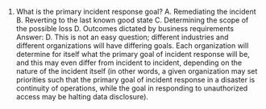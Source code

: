 1.	What is the primary incident response goal?
A.	Remediating the incident
B.	Reverting to the last known good state
C.	Determining the scope of the possible loss
D.	Outcomes dictated by business requirements
Answer:
D. This is not an easy question; different industries and different organizations will have differing goals. Each organization will determine for itself what the primary goal of incident response will be, and this may even differ from incident to incident, depending on the nature of the incident itself (in other words, a given organization may set priorities such that the primary goal of incident response in a disaster is continuity of operations, while the goal in responding to unauthorized access may be halting data disclosure).
